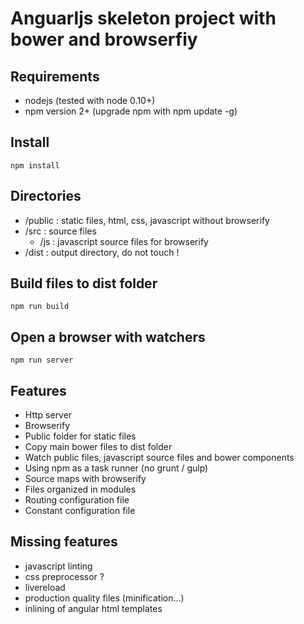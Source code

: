 # Anguarljs skeleton project with bower and browserfiy

## Requirements
 - nodejs (tested with node 0.10+)
 - npm version 2+ (upgrade npm with npm update -g)

## Install
    npm install
    
## Directories

 - /public : static files, html, css, javascript without browserify
 - /src : source files
   - /js : javascript source files for browserify
 - /dist : output directory, do not touch !

## Build files to dist folder
    npm run build

## Open a browser with watchers
    npm run server

## Features

 - Http server
 - Browserify
 - Public folder for static files
 - Copy main bower files to dist folder
 - Watch public files, javascript source files and bower components
 - Using npm as a task runner (no grunt / gulp)
 - Source maps with browserify
 - Files organized in modules
 - Routing configuration file
 - Constant configuration file

## Missing features

- javascript linting
- css preprocessor ?
- livereload
- production quality files (minification...)
- inlining of angular html templates
